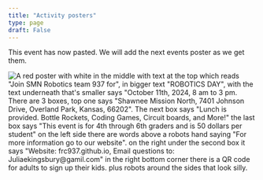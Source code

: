 ```yaml
---
title: "Activity posters"
type: page
draft: False
---
```

This event has now pasted. We will add the next events poster as we get them.


![A red poster with white in the middle with text at the top which reads "Join SMN Robotics team 937 for", in bigger text "ROBOTICS DAY", with the text underneath that's smaller says "October 11th, 2024, 8 am to 3 pm. There are 3 boxes, top one says "Shawnee Mission North, 7401 Johnson Drive, Overland Park, Kansas, 66202". The next box says "Lunch is provided. Bottle Rockets, Coding Games, Circuit boards, and More!" the last box says "This event is for 4th through 6th graders and is 50 dollars per student" on the left side there are words above a robots hand saying "For more information go to our website". on the right under the second box it says "Website: frc937.github.io, Email questions to: Juliaekingsbury@gamil.com" in the right bottom corner there is a QR code for adults to sign up their kids. plus robots around the sides that look silly.](/img/Robotics_day_copy_2.png)
